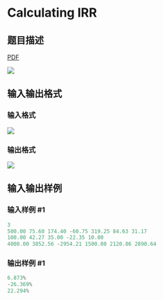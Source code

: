 # Calculating IRR

## 题目描述

[problemUrl]: https://uva.onlinejudge.org/index.php?option=com_onlinejudge&Itemid=8&category=229&page=show_problem&problem=3100

[PDF](https://uva.onlinejudge.org/external/119/p11949.pdf)

![](https://cdn.luogu.com.cn/upload/vjudge_pic/UVA11949/a4cc0709ba739982df0c637b1953535f3eedb7e3.png)

## 输入输出格式

### 输入格式

![](https://cdn.luogu.com.cn/upload/vjudge_pic/UVA11949/d3bbff73e82d2ecda9878a786a86d1853460edb4.png)

### 输出格式

![](https://cdn.luogu.com.cn/upload/vjudge_pic/UVA11949/f1e60200a2725a04100e18fb46ab799028b5af46.png)

## 输入输出样例

### 输入样例 #1

```cpp
3
500.00 75.60 174.40 -60.75 319.25 84.63 31.17
100.00 42.27 35.00 -22.35 10.00
4000.00 3852.56 -2954.21 1500.00 2120.86 2890.64
```


### 输出样例 #1

```cpp
6.873%
-26.369%
22.294%
```


